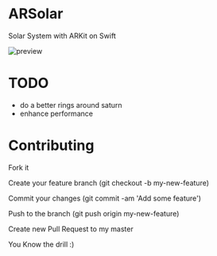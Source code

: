# ARSolar
Solar System with ARKit on Swift

 ![preview](preview.gif)

# TODO
 * do a better rings around saturn
 * enhance performance

# Contributing

 Fork it
 
 Create your feature branch (git checkout -b my-new-feature)
 
 Commit your changes (git commit -am 'Add some feature')
 
 Push to the branch (git push origin my-new-feature)
 
 Create new Pull Request to my master

 You Know the drill :) 
